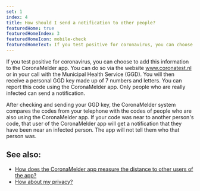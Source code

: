 ```yaml
---
set: 1
index: 4
title: How should I send a notification to other people?
featuredHome: true
featuredHomeIndex: 3
featuredHomeIcon: mobile-check
featuredHomeText: If you test positive for coronavirus, you can choose to add...
---
```

If you test positive for coronavirus, you can choose to add this information to the CoronaMelder app. You can do so via the website www.coronatest.nl or in your call with the Municipal Health Service (GGD). You will then receive a personal GGD key made up of 7 numbers and letters. You can report this code using the CoronaMelder app. Only people who are really infected can send a notification.

After checking and sending your GGD key, the CoronaMelder system compares the codes from your telephone with the codes of people who are also using the CoronaMelder app. If your code was near to another person's code, that user of the CoronaMelder app will get a notification that they have been near an infected person. The app will not tell them who that person was. 

## See also:
- [How does the CoronaMelder app measure the distance to other users of the app?](/{{page.lang}}/faq/2-1-hoe-meet-coronamelder-de-afstand) 
- [How about my privacy?](/{{page.lang}}/faq/2-8-hoe-zit-het-met-mijn-privacy)
